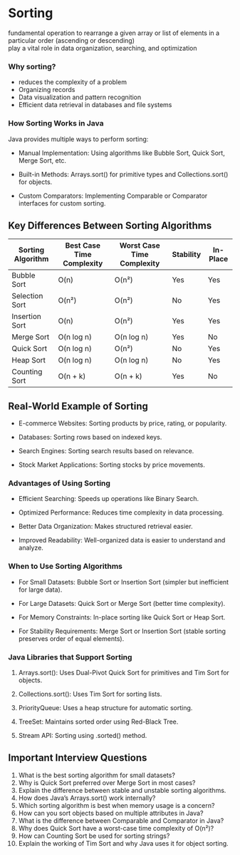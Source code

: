 # Sorting
fundamental operation to rearrange a given array or list of elements in a particular order (ascending or descending)  
play a vital role in data organization, searching, and optimization

### Why sorting?
- reduces the complexity of a problem
- Organizing records
- Data visualization and pattern recognition
- Efficient data retrieval in databases and file systems


### How Sorting Works in Java
Java provides multiple ways to perform sorting:

- Manual Implementation: Using algorithms like Bubble Sort, Quick Sort, Merge Sort, etc.

- Built-in Methods: Arrays.sort() for primitive types and Collections.sort() for objects.

- Custom Comparators: Implementing Comparable or Comparator interfaces for custom sorting.

## Key Differences Between Sorting Algorithms

| Sorting Algorithm | Best Case Time Complexity | Worst Case Time Complexity | Stability | In-Place |
|------------------|-------------------------|--------------------------|----------|----------|
| Bubble Sort     | O(n)                     | O(n²)                    | Yes      | Yes      |
| Selection Sort  | O(n²)                    | O(n²)                    | No       | Yes      |
| Insertion Sort  | O(n)                     | O(n²)                    | Yes      | Yes      |
| Merge Sort      | O(n log n)               | O(n log n)               | Yes      | No       |
| Quick Sort      | O(n log n)               | O(n²)                    | No       | Yes      |
| Heap Sort       | O(n log n)               | O(n log n)               | No       | Yes      |
| Counting Sort   | O(n + k)                 | O(n + k)                 | Yes      | No       |



## Real-World Example of Sorting
- E-commerce Websites: Sorting products by price, rating, or popularity.

- Databases: Sorting rows based on indexed keys.

- Search Engines: Sorting search results based on relevance.

- Stock Market Applications: Sorting stocks by price movements.


### Advantages of Using Sorting
- Efficient Searching: Speeds up operations like Binary Search.

- Optimized Performance: Reduces time complexity in data processing.

- Better Data Organization: Makes structured retrieval easier.

- Improved Readability: Well-organized data is easier to understand and analyze.


### When to Use Sorting Algorithms
- For Small Datasets: Bubble Sort or Insertion Sort (simpler but inefficient for large data).

- For Large Datasets: Quick Sort or Merge Sort (better time complexity).

- For Memory Constraints: In-place sorting like Quick Sort or Heap Sort.

- For Stability Requirements: Merge Sort or Insertion Sort (stable sorting preserves order of equal elements).


### Java Libraries that Support Sorting
1. Arrays.sort(): Uses Dual-Pivot Quick Sort for primitives and Tim Sort for objects.

2. Collections.sort(): Uses Tim Sort for sorting lists.

3. PriorityQueue: Uses a heap structure for automatic sorting.

4. TreeSet: Maintains sorted order using Red-Black Tree.

5. Stream API: Sorting using .sorted() method.


## Important Interview Questions

1. What is the best sorting algorithm for small datasets?
2. Why is Quick Sort preferred over Merge Sort in most cases? 
3. Explain the difference between stable and unstable sorting algorithms. 
4. How does Java’s Arrays.sort() work internally? 
5. Which sorting algorithm is best when memory usage is a concern? 
6. How can you sort objects based on multiple attributes in Java?
7. What is the difference between Comparable and Comparator in Java? 
8. Why does Quick Sort have a worst-case time complexity of O(n²)? 
9. How can Counting Sort be used for sorting strings? 
10. Explain the working of Tim Sort and why Java uses it for object sorting.

